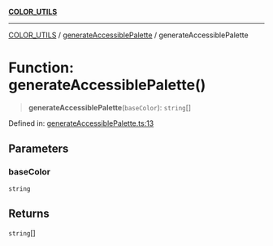 [**COLOR_UTILS**](../../README.md)

***

[COLOR_UTILS](../../README.md) / [generateAccessiblePalette](../README.md) / generateAccessiblePalette

# Function: generateAccessiblePalette()

> **generateAccessiblePalette**(`baseColor`): `string`[]

Defined in: [generateAccessiblePalette.ts:13](https://github.com/dailker/everyutil/blob/0ec5ce08552e5059ec58e2975404aeb74a6202b1/src/color/generateAccessiblePalette.ts#L13)

## Parameters

### baseColor

`string`

## Returns

`string`[]
